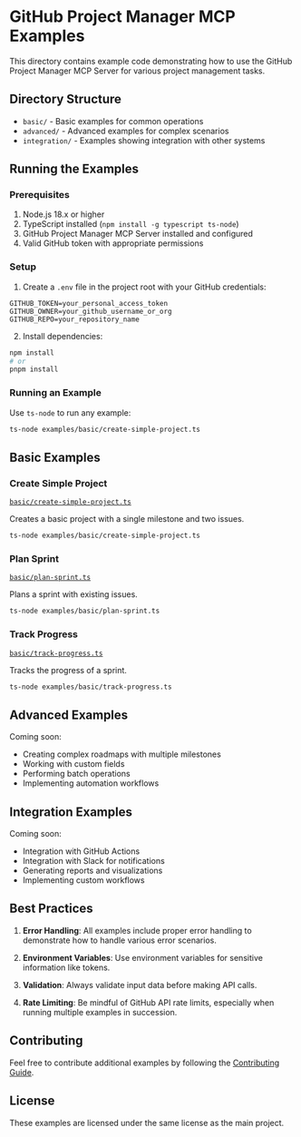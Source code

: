 # GitHub Project Manager MCP Examples

This directory contains example code demonstrating how to use the GitHub Project Manager MCP Server for various project management tasks.

## Directory Structure

- `basic/` - Basic examples for common operations
- `advanced/` - Advanced examples for complex scenarios
- `integration/` - Examples showing integration with other systems

## Running the Examples

### Prerequisites

1. Node.js 18.x or higher
2. TypeScript installed (`npm install -g typescript ts-node`)
3. GitHub Project Manager MCP Server installed and configured
4. Valid GitHub token with appropriate permissions

### Setup

1. Create a `.env` file in the project root with your GitHub credentials:

```env
GITHUB_TOKEN=your_personal_access_token
GITHUB_OWNER=your_github_username_or_org
GITHUB_REPO=your_repository_name
```

2. Install dependencies:

```bash
npm install
# or
pnpm install
```

### Running an Example

Use `ts-node` to run any example:

```bash
ts-node examples/basic/create-simple-project.ts
```

## Basic Examples

### Create Simple Project

[`basic/create-simple-project.ts`](basic/create-simple-project.ts)

Creates a basic project with a single milestone and two issues.

```bash
ts-node examples/basic/create-simple-project.ts
```

### Plan Sprint

[`basic/plan-sprint.ts`](basic/plan-sprint.ts)

Plans a sprint with existing issues.

```bash
ts-node examples/basic/plan-sprint.ts
```

### Track Progress

[`basic/track-progress.ts`](basic/track-progress.ts)

Tracks the progress of a sprint.

```bash
ts-node examples/basic/track-progress.ts
```

## Advanced Examples

Coming soon:

- Creating complex roadmaps with multiple milestones
- Working with custom fields
- Performing batch operations
- Implementing automation workflows

## Integration Examples

Coming soon:

- Integration with GitHub Actions
- Integration with Slack for notifications
- Generating reports and visualizations
- Implementing custom workflows

## Best Practices

1. **Error Handling**: All examples include proper error handling to demonstrate how to handle various error scenarios.

2. **Environment Variables**: Use environment variables for sensitive information like tokens.

3. **Validation**: Always validate input data before making API calls.

4. **Rate Limiting**: Be mindful of GitHub API rate limits, especially when running multiple examples in succession.

## Contributing

Feel free to contribute additional examples by following the [Contributing Guide](../docs/contributing/index.md).

## License

These examples are licensed under the same license as the main project.
